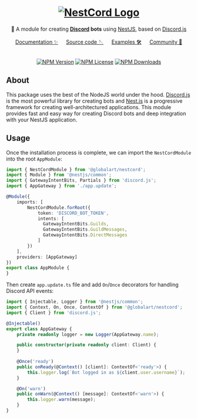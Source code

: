 <div align="center">
   <h1>
       <a href="#"><img src="https://nestcord.globalart.dev/img/logo.png" alt ="NestCord Logo"></a>
   </h1>
   🤖 A module for creating <b><a href="https://discord.com/">Discord</a> bots</b> using <a href="https://nestjs.com">NestJS</a>, based on <a href="https://discord.js.org/">Discord.js</a>
   <br/><br/>
   <a href="https://nestcord.globalart.dev">Documentation ✨</a> &emsp; <a href="https://github.com/GlobalArtInc/nestcord">Source code 🪡</a> &emsp; <a href="https://github.com/GlobalArtInc/nestcord/tree/master/examples">Examples 🛠️</a> &emsp; <a href="https://discord.gg/BBFhU8g">Community 💬</a>
</div>

<br/>

<p align="center">
  <a href='https://img.shields.io/npm/v/@globalart/nestcord'><img src="https://img.shields.io/npm/v/@globalart/nestcord" alt="NPM Version" /></a>
  <a href='https://img.shields.io/npm/l/@globalart/nestcord'><img src="https://img.shields.io/npm/l/@globalart/nestcord" alt="NPM License" /></a>
  <a href='https://img.shields.io/npm/dm/@globalart/nestcord'><img src="https://img.shields.io/npm/dm/@globalart/nestcord" alt="NPM Downloads" /></a>
</p>

## About

This package uses the best of the NodeJS world under the hood. [Discord.js](https://github.com/discordjs/discord.js) is the most powerful
library for creating bots and [Nest.js](https://github.com/nestjs) is a progressive framework for creating well-architectured applications.
This module provides fast and easy way for creating Discord bots and deep integration with your NestJS application.

## Usage

Once the installation process is complete, we can import the `NestCordModule` into the root `AppModule`:

```typescript
import { NestCordModule } from '@globalart/nestcord';
import { Module } from '@nestjs/common';
import { GatewayIntentBits, Partials } from 'discord.js';
import { AppGateway } from './app.update';

@Module({
    imports: [
        NestCordModule.forRoot({
            token: 'DISCORD_BOT_TOKEN',
            intents: [
              GatewayIntentBits.Guilds, 
              GatewayIntentBits.GuildMessages, 
              GatewayIntentBits.DirectMessages
            ]
        })
    ],
    providers: [AppGateway]
})
export class AppModule {
}
```

Then create `app.update.ts` file and add `On`/`Once` decorators for handling Discord API events:

```typescript
import { Injectable, Logger } from '@nestjs/common';
import { Context, On, Once, ContextOf } from '@globalart/nestcord';
import { Client } from 'discord.js';

@Injectable()
export class AppGateway {
    private readonly logger = new Logger(AppGateway.name);

    public constructor(private readonly client: Client) {
    }
    
    @Once('ready')
    public onReady(@Context() [client]: ContextOf<'ready'>) {
        this.logger.log(`Bot logged in as ${client.user.username}`);
    }

    @On('warn')
    public onWarn(@Context() [message]: ContextOf<'warn'>) {
        this.logger.warn(message);
    }
}
```